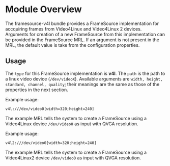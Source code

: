 # Module Overview

The framesource-v4l bundle provides a FrameSource implementation for accquiring frames
from Video4Linux and Video4Linux 2 devices. Arguments for creation of a
new FrameSource from this implementation can be provided in the
FrameSource MRL. If an argument is not present in the MRL, the default
value is take from the configuration properties.

## Usage

The `type` for this FrameSource implementation is **v4l**. The `path` is
the path to a linux video device (`/dev/videoX`). Available arguments
are `width, height, standard, channel, quality`; their meanings are the
same as those of the properties in the next section.

Example usage:

`v4l:///dev/video0[width=320;height=240]`

The example MRL tells the system to create a FrameSource using a
Video4Linux device `/dev/video0` as input with QVGA resolution.

Example usage:

`v4l2:///dev/video0[width=320;height=240]`

The example MRL tells the system to create a FrameSource using a
Video4Linux2 device `/dev/video0` as input with QVGA resolution.

